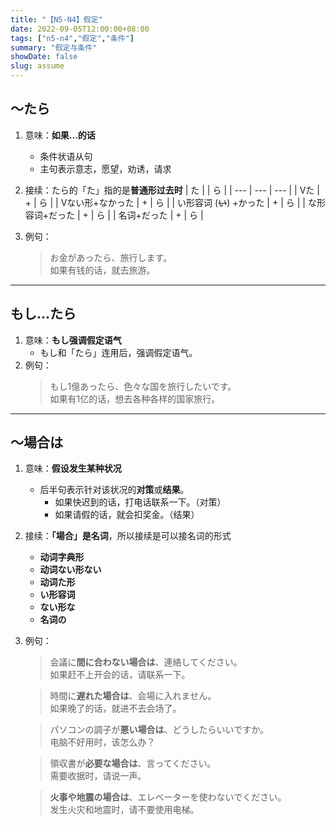 ```yaml
---
title: "【N5-N4】假定"
date: 2022-09-05T12:00:00+08:00
tags: ["n5-n4","假定","条件"]
summary: "假定与条件"
showDate: false
slug: assume
---
```


## 〜たら
1. 意味：**如果...的话**
    - 条件状语从句
    - 主句表示意志，愿望，劝诱，请求

2. 接续：たら的「た」指的是**普通形过去时**
    | た |  | ら |
    | --- | --- | --- |
    | Vた | + | ら |
    | Vない形+なかった | + | ら |
    | い形容词 (~~い~~) +かった | + | ら |
    | な形容词+だった | + | ら |
    | 名词+だった | + | ら |
3. 例句：
    > お金があったら、旅行します。  
    如果有钱的话，就去旅游。

---
## もし...たら
1. 意味：**もし强调假定语气**
    - もし和「たら」连用后，强调假定语气。
2. 例句：
    > もし1億あったら、色々な国を旅行したいです。  
    如果有1亿的话，想去各种各样的国家旅行。

---
## 〜場合は
1. 意味：**假设发生某种状况**
	- 后半句表示针对该状况的**对策**或**结果**。
		- 如果快迟到的话，打电话联系一下。（对策）
		- 如果请假的话，就会扣奖金。（结果）
2. 接续：**「場合」是名词**，所以接续是可以接名词的形式
	- **动词字典形**
	- **动词ない形ない**
	- **动词た形**
	- **い形容词**
	- **ない形な**
	- **名词の**
2. 例句：
    > 会議に**間に合わない場合は**、連絡してください。  
     如果赶不上开会的话，请联系一下。

    > 時間に**遅れた場合は**、会場に入れません。  
     如果晚了的话，就进不去会场了。

    > パソコンの調子が**悪い場合は**、どうしたらいいですか。  
     电脑不好用时，该怎么办？

    > 領収書が**必要な場合は**、言ってください。  
     需要收据时，请说一声。

    > **火事や地震の場合は**、エレベーターを使わないでください。  
     发生火灾和地震时，请不要使用电梯。